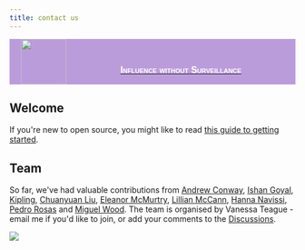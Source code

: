 ```yaml
---
title: contact us
---
```


<a href="https://hackmd.io/peCERzhcRm-2HUtOGlgvRQ">
<div style="display: flex; align-items: flex-end; width=100%; background-color: #bb9cdb; justify-content: space-between">
    <img style="margin-left: 20px; height:80px" src="https://i.imgur.com/zbzGAzJ.png" />
    <p style="font: normal small-caps 900 16px sans-serif; color: white">
    Influence without Surveillance
    </p>
    <div style="clear:both;"></div>
</div>
</a>

## Welcome

If you're new to open source, you might like to read [this guide to getting started](https://www.digitalocean.com/community/tutorial_series/an-introduction-to-open-source).

## Team

So far, we've had valuable contributions from [Andrew Conway](), [Ishan Goyal](https://github.com/Ishan27g), [Kipling](https://github.com/KipCrossing), [Chuanyuan Liu](https://github.com/ChuanyuanLiu), [Eleanor McMurtry](https://github.com/eleanor-em), [Lillian McCann](https://github.com/lillimc), [Hanna Navissi](https://github.com/hannanavissi), [Pedro Rosas](https://www.linkedin.com/in/pedro-rosas-ux) and [Miguel Wood](https://www.linkedin.com/in/migster/). The team is organised by Vanessa Teague - email me if you'd like to join, or add your comments to the [Discussions](https://github.com/RightToAskOrg/righttoask-docs/discussions).

![](https://i.imgur.com/muuW4ON.jpg)
